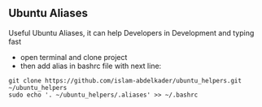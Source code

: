 
Ubuntu Aliases
-----------------------------
Useful Ubuntu Aliases, it can help Developers in Development and typing fast
* open terminal and clone project
* then add alias in bashrc file with next line:
```
git clone https://github.com/islam-abdelkader/ubuntu_helpers.git ~/ubuntu_helpers
sudo echo '. ~/ubuntu_helpers/.aliases' >> ~/.bashrc
```
